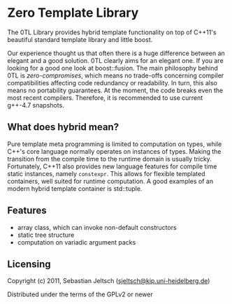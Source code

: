 Zero Template Library
=====================

The 0TL Library provides hybrid template functionality on top of C++11's
beautiful standard template library and little boost.

Our experience thought us that often there is a huge difference between an
elegant and a good solution. 0TL clearly aims for an elegant one. If you are
looking for a good one look at boost::fusion. The main philosophy behind 0TL is
_zero-compromises_, which means no trade-offs concerning compiler
compatibilities affecting code redundancy or readability. In turn, this also
means no portability guarantees. At the moment, the code breaks even the most
recent compilers. Therefore, it is recommended to use current g++-4.7 snapshots.

What does hybrid mean?
----------------------
Pure template meta programming is limited to computation on types, while C++'s
core language normally operates on instances of types. Making the transition
from the compile time to the runtime domain is usually tricky. Fortunately,
C++11 also provides new language features for compile time static instances,
namely `constexpr`. This allows for flexible templated containers, well suited
for runtime computation. A good examples of an modern hybrid template container
is std::tuple.

Features
--------
* array class, which can invoke non-default constructors
* static tree structure
* computation on variadic argument packs

Licensing
---------
Copyright (c) 2011, Sebastian Jeltsch (sjeltsch@kip.uni-heidelberg.de)

Distributed under the terms of the GPLv2 or newer
